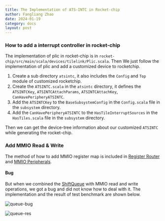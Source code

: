 ```yaml
---
title: The Implementation of ATS-INTC in Rocket-chip
author: Fangliang Zhao
date: 2024-01-19
category: docs
layout: post
---
```



### How to add a interrupt controller in rocket-chip

The implementation of plic in rocket-chip is in `rocket-chip/src/main/scala/devices/tilelink/Plic.scala`. Then We just follow the implementation of plic and add a customized device to rocketchip.

1. Create a sub directory `atsintc`, it also includes the `Config` and `Top` module of customized rocketchip.
2. Create the `ATSINTC.scala` in the `atsintc` directory, it defines the `ATSINTCKey`, `ATSINTCAttachParams`, `ATSINTCAttachKey`, `CanHavePeripheryATSINTC`.
3. Add the `ATSINTCKey` to the `BaseSubsystemConfig` in the `Config.scala` file in the `subsystem` directory.
4. Add the `CanHavePeripheryATSINTC` to the `HasTileInterruptSources` in the `HasTiles.scala` file in the `subsystem` directory.

Then we can get the device-tree information about our customized `ATSINTC` while generating the rocket-chip.


### Add MMIO Read & Write

The method of how to add MMIO register map is included in [Register Router](https://chipyard.readthedocs.io/en/stable/TileLink-Diplomacy-Reference/Register-Router.html) and [MMIO Peripherals](https://chipyard.readthedocs.io/en/stable/Customization/MMIO-Peripherals.html).

#### Bug

But when we combined the [ShiftQueue](https://github.com/chipsalliance/rocket-chip/blob/master/src/main/scala/util/ShiftQueue.scala) with MMIO read and write operations, we got a bug and did not know how to deal with it. The implementation and the result of test benchmark are shown below.

![queue-bug](https://ats-intc.github.io/docs/assets/gitbook/images/queue-bug.png)

![queue-res](https://ats-intc.github.io/docs/assets/gitbook/images/queue-res.png)
